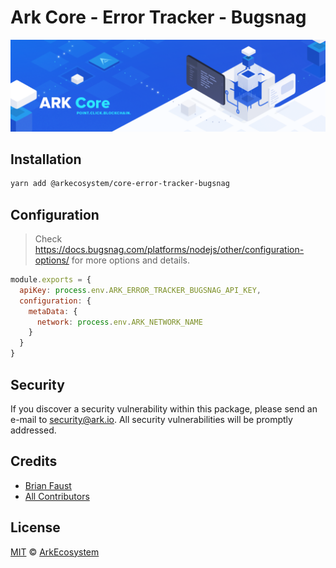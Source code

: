 # Ark Core - Error Tracker - Bugsnag

<p align="center">
    <img src="../../banner.png?sanitize=true" />
</p>

## Installation

```bash
yarn add @arkecosystem/core-error-tracker-bugsnag
```

## Configuration

> Check https://docs.bugsnag.com/platforms/nodejs/other/configuration-options/ for more options and details.

```js
module.exports = {
  apiKey: process.env.ARK_ERROR_TRACKER_BUGSNAG_API_KEY,
  configuration: {
    metaData: {
      network: process.env.ARK_NETWORK_NAME
    }
  }
}
```

## Security

If you discover a security vulnerability within this package, please send an e-mail to security@ark.io. All security vulnerabilities will be promptly addressed.

## Credits

- [Brian Faust](https://github.com/faustbrian)
- [All Contributors](../../../../contributors)

## License

[MIT](LICENSE) © [ArkEcosystem](https://ark.io)
